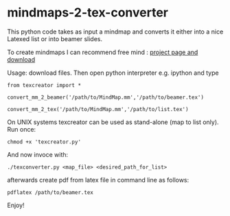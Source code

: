 mindmaps-2-tex-converter
========================


This python code takes as input a mindmap and converts it either into a nice Latexed list or into beamer slides.

To create mindmaps I can recommend free mind : [project page and download](http://freemind.sourceforge.net/wiki/index.php/Main_Page)





Usage: download files. Then open python interpreter e.g. ipython and type

    from texcreator import *

    convert_mm_2_beamer('/path/to/MindMap.mm','/path/to/beamer.tex')

    convert_mm_2_tex('/path/to/MindMap.mm','/path/to/list.tex')


On UNIX systems texcreator can be used as stand-alone (map to list only).
Run once:

    chmod +x 'texcreator.py'

And now invoce with:

    ./texconverter.py <map_file> <desired_path_for_list>


afterwards create pdf from latex file in command line as follows:

    pdflatex /path/to/beamer.tex


Enjoy!
